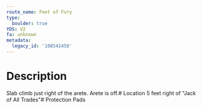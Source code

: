 ```yaml
---
route_name: Feet of Fury
type:
  boulder: true
YDS: V2
fa: unknown
metadata:
  legacy_id: '108541458'
---
```

# Description
Slab climb just right of the arete. Arete is off.# Location
5 feet right of "Jack of All Trades"# Protection
Pads